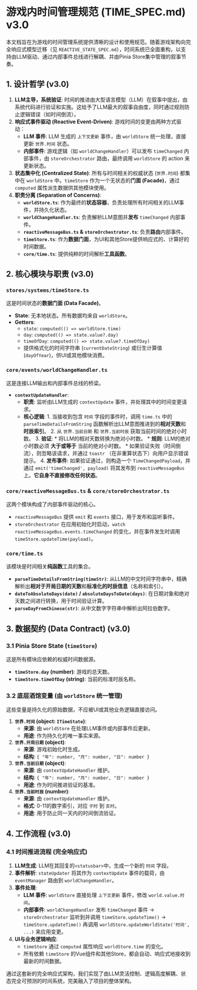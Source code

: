 # 游戏内时间管理规范 (TIME_SPEC.md) v3.0

本文档旨在为游戏的时间管理系统提供清晰的设计和使用规范。随着游戏架构向完全响应式模型迁移（见 `REACTIVE_STATE_SPEC.md`），时间系统已全面重构，以支持由LLM驱动、通过内部事件总线进行解耦、并由Pinia Store集中管理的叙事节奏。

## 1. 设计哲学 (v3.0)

1. **LLM主导，系统验证**: 时间的推进由大型语言模型（LLM）在叙事中提出，由系统代码进行验证和实施。这给予了LLM最大的叙事自由度，同时通过规则防止逻辑错误（如时间倒流）。
2. **响应式事件驱动 (Reactive Event-Driven)**: 游戏时间的变更由两种方式驱动：
    * **LLM 事件**: LLM 生成的 `上下文更新` 事件，由 `worldStore` 统一处理，直接更新 `世界.时间` 状态。
    * **内部事件**: 游戏逻辑（如 `worldChangeHandler`）可以发布 `timeChanged` 内部事件，由 `storeOrchestrator` 路由，最终调用 `worldStore` 的 action 来更新状态。
3. **状态集中化 (Centralized State)**: 所有与时间相关的权威状态 (`世界.时间`) 都集中在 `worldStore` 中。`timeStore` 作为一个无状态的**门面 (Facade)**，通过 `computed` 属性派生数据供其他模块使用。
4. **职责分离 (Separation of Concerns)**:
    * **`worldStore.ts`**: 作为最终的**状态容器**，负责处理所有时间相关的LLM事件，并持久化状态。
    * **`worldChangeHandler.ts`**: 负责解析LLM意图并**发布** `timeChanged` 内部事件。
    * **`reactiveMessageBus.ts` & `storeOrchestrator.ts`**: 负责**路由**内部事件。
    * **`timeStore.ts`**: 作为**数据门面**，为UI和其他Store提供响应式的、计算好的时间数据。
    * **`core/time.ts`**: 提供纯粹的时间解析**工具函数**。

## 2. 核心模块与职责 (v3.0)

### `stores/systems/timeStore.ts`

这是时间状态的**数据门面 (Data Facade)**。

* **State**: 无本地状态。所有数据均来自 `worldStore`。
* **Getters**:
  * `state`: `computed(() => worldStore.time)`
  * `day`: `computed(() => state.value?.day)`
  * `timeOfDay`: `computed(() => state.value?.timeOfDay)`
  * 提供格式化的时间字符串 (`currentDateString`) 或衍生计算值 (`dayOfYear`)，供UI或其他模块消费。

### `core/events/worldChangeHandler.ts`

这是连接LLM输出和内部事件总线的桥梁。

* **`contextUpdateHandler`**:
  * **职责**: 监听由LLM生成的 `contextUpdate` 事件，并处理其中的时间变更请求。
  * **核心逻辑**:
        1. 当接收到包含 `时间` 字段的事件时，调用 `time.ts` 中的 `parseTimeDetailsFromString` 函数解析出LLM意图推进到的**相对天数**和**时辰索引**。
        2. 从 `世界.当前日期` 和 `世界.当前时辰` 获取当前时间的绝对小时数。
        3. **验证**:
            * 将LLM的相对天数转换为绝对小时数。
            * **规则**: LLM的绝对小时数必须 **大于或等于** 当前的绝对小时数。
            * 如果验证失败（时间倒流），则忽略该请求，并通过 `toastr` （在非重算状态下）向用户显示错误提示。
        4. **发布事件**: 如果验证通过，则构造一个 `TimeChangedPayload`，并通过 `emit('timeChanged', payload)` 将其发布到 `reactiveMessageBus` 上。**它自身不直接修改任何状态**。

### `core/reactiveMessageBus.ts` & `core/storeOrchestrator.ts`

这两个模块构成了内部事件驱动的核心。

* `reactiveMessageBus` 提供 `emit` 和 `events` 接口，用于发布和监听事件。
* `storeOrchestrator` 在应用初始化时启动，`watch` `reactiveMessageBus.events.timeChanged` 的变化，并在事件发生时调用 `timeStore.updateTime(payload)`。

### `core/time.ts`

该模块是时间相关**纯函数**工具的集合。

* **`parseTimeDetailsFromString(timeStr)`**: 从LLM的中文时间字符串中，精确解析出**相对于开局日期的天数**和**标准化的时辰信息**（名称和索引）。
* **`dateToAbsoluteDays(date)` / `absoluteDaysToDate(days)`**: 在日期对象和绝对天数之间进行转换，用于时间验证计算。
* **`parseDayFromChinese(str)`**: 从中文数字字符串中解析出阿拉伯数字。

## 3. 数据契约 (Data Contract) (v3.0)

### 3.1 Pinia Store State (`timeStore`)

这是所有模块应依赖的权威时间数据源。

* **`timeStore.day` (number)**: 游戏的总天数。
* **`timeStore.timeOfDay` (string)**: 当前的标准时辰名称。

### 3.2 底层酒馆变量 (由 `worldStore` 统一管理)

这些变量是持久化的原始数据，不应被UI或其他业务逻辑直接访问。

1. **`世界.时间` (object: `ITimeState`)**:
    * **来源**: 由 `worldStore` 在处理LLM事件或内部事件后更新。
    * **用途**: 作为持久化的唯一事实来源。
2. **`世界.开局日期` (object)**:
    * **来源**: 游戏初始化时生成。
    * **结构**: `{ "年": number, "月": number, "日": number }`
3. **`世界.当前日期` (object)**:
    * **来源**: 由 `contextUpdateHandler` 维护。
    * **结构**: `{ "年": number, "月": number, "日": number }`
    * **用途**: 作为时间推进验证的基准。
4. **`世界.当前时辰` (number)**:
    * **来源**: 由 `contextUpdateHandler` 维护。
    * **格式**: 0-11的数字索引，对应 `子时` 到 `亥时`。
    * **用途**: 用于防止同一天内的时间倒流验证。

## 4. 工作流程 (v3.0)

### 4.1 时间推进流程 (完全响应式)

1. **LLM生成**: LLM在其回复的`<statusbar>`中，生成一个新的 `时间` 字段。
2. **事件解析**: `stateUpdater` 将其作为 `contextUpdate` 事件的载荷，由 `eventManager` 路由到 `worldChangeHandler`。
3. **事件处理**:
    * **LLM 事件**: `worldStore` 直接处理 `上下文更新` 事件，修改 `world.value.时间`。
    * **内部事件**: `worldChangeHandler` 发布 `timeChanged` 事件 -> `storeOrchestrator` 监听到并调用 `timeStore.updateTime()` -> `timeStore.updateTime()` 再调用 `worldStore.updateWorldState('时间', ...)` 来应用变更。
4. **UI与业务逻辑响应**:
    * `timeStore` 通过 `computed` 属性响应 `worldStore.time` 的变化。
    * 所有依赖 `timeStore` 的Vue组件和其他Store，都会自动、响应式地接收到最新的时间数据。

通过这套新的完全响应式架构，我们实现了由LLM灵活控制、逻辑高度解耦、状态完全可预测的时间系统，完美融入了项目的整体架构。
